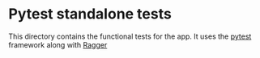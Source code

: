 # Pytest standalone tests

This directory contains the functional tests for the app.
It uses the [pytest](https://docs.pytest.org/en/stable/) framework along with [Ragger](https://github.com/LedgerHQ/ragger)